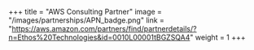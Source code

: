 +++
title = "AWS Consulting Partner"
image = "/images/partnerships/APN_badge.png"
link = "https://aws.amazon.com/partners/find/partnerdetails/?n=Ethos%20Technologies&id=0010L00001tBGZSQA4"
weight = 1
+++

